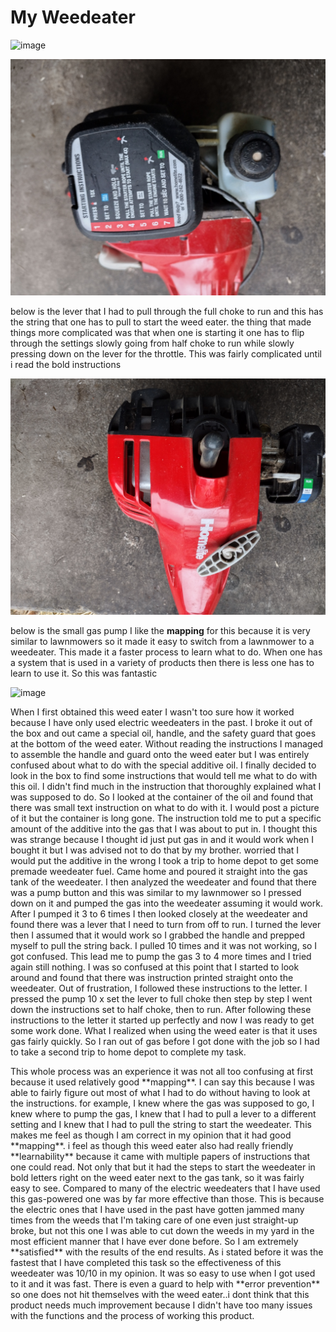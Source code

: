 # My Weedeater


![image](https://github.com/UsabilityEngineering/ux-portfolio-nickhib/blob/master/assets/IMG_20220415_191145469.jpg)



![image](https://github.com/UsabilityEngineering/ux-portfolio-nickhib/blob/master/assets/IMG_20220415_191205551_HDR.jpg)


below is the lever that I had to pull through the full choke to run and this has the string that one has to pull to start the weed eater. the thing that made things more complicated was that when one is starting it one has to flip through the settings slowly going from half choke to run while slowly pressing down on the lever for the throttle. This was fairly complicated until i read the bold instructions 


![image](https://github.com/UsabilityEngineering/ux-portfolio-nickhib/blob/master/assets/IMG_20220415_191219024_HDR.jpg)


below is the small gas pump I like the **mapping** for this because it is very similar to lawnmowers so it made it easy to switch from a lawnmower to a weedeater. This made it a faster process to learn what to do. When one has a system that is used in a variety of products then there is less one has to learn to use it. So this was fantastic 


![image](https://github.com/UsabilityEngineering/ux-portfolio-nickhib/blob/master/assets/IMG_20220415_191229123_HDR.jpg)


   <p>When I first obtained this weed eater I wasn't too sure how it worked because I have only used electric weedeaters in the past. I broke it out of the box and out came a special oil, handle, and the safety guard that goes at the bottom of the weed eater. Without reading the instructions I managed to assemble the handle and guard onto the weed eater but I was entirely confused about what to do with the special additive oil. I finally decided to look in the box to find some instructions that would tell me what to do with this oil. I didn't find much in the instruction that thoroughly explained what I was supposed to do. So I looked at the container of the oil and found that there was small text instruction on what to do with it. I would post a picture of it but the container is long gone. The instruction told me to put a specific amount of the additive into the gas that I was about to put in. I thought this was strange because I thought id just put gas in and it would work when I bought it but I was advised not to do that by my brother. worried that I would put the additive in the wrong I took a trip to home depot to get some premade weedeater fuel. Came home and poured it straight into the gas tank of the weedeater. I then analyzed the weedeater and found that there was a pump button and this was similar to my lawnmower so I pressed down on it and pumped the gas into the weedeater assuming it would work. After I pumped it 3 to 6 times I then looked closely at the weedeater and found there was a lever that I need to turn from off to run. I turned the lever then I assumed that it would work so I grabbed the handle and prepped myself to pull the string back. I pulled 10 times and it was not working, so I got confused. This lead me to pump the gas 3 to 4 more times and I tried again still nothing. I was so confused at this point that I started to look around and found that there was instruction printed straight onto the weedeater. Out of frustration, I followed these instructions to the letter. I pressed the pump 10 x set the lever to full choke then step by step I went down the instructions set to half choke, then to run. After following these instructions to the letter it started up perfectly and now I was ready to get some work done. What I realized when using the weed eater is that it uses gas fairly quickly. So I ran out of gas before I got done with the job so I had to take a second trip to home depot to complete my task. 
    <p>This whole process was an experience it was not all too confusing at first because it used relatively good **mapping**. I can say this because I was able to fairly figure out most of what I had to do without having to look at the instructions. for example, I knew where the gas was supposed to go, I knew where to pump the gas, I knew that I had to pull a lever to a different setting and I knew that I had to pull the string to start the weedeater. This makes me feel as though I am correct in my opinion that it had good **mapping**. i feel as though this weed eater also had really friendly **learnability** because it came with multiple papers of instructions that one could read. Not only that but it had the steps to start the weedeater in bold letters right on the weed eater next to the gas tank, so it was fairly easy to see. Compared to many of the electric weedeaters that I have used this gas-powered one was by far more effective than those. This is because the electric ones that I have used in the past have gotten jammed many times from the weeds that I'm taking care of one even just straight-up broke, but not this one I was able to cut down the weeds in my yard in the most efficient manner that I have ever done before. So I am extremely **satisfied** with the results of the end results. As i stated before it was the fastest that I have completed this task so the effectiveness of this weedeater was 10/10 in my opinion. It was so easy to use when I got used to it and it was fast. There is even a guard to help with **error prevention** so one does not hit themselves with the weed eater..i dont think that this product needs much improvement because I didn't have too many issues with the functions and the process of working this product. 
